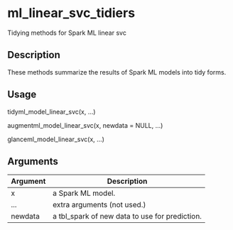 # ml_linear_svc_tidiers


Tidying methods for Spark ML linear svc




## Description

These methods summarize the results of Spark ML models into tidy forms.





## Usage

tidyml_model_linear_svc(x, ...)

augmentml_model_linear_svc(x, newdata = NULL, ...)

glanceml_model_linear_svc(x, ...)





## Arguments


Argument      |Description
------------- |----------------
x | a Spark ML model.
... | extra arguments (not used.)
newdata | a tbl_spark of new data to use for prediction.






